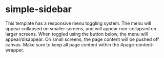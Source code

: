 # simple-sidebar
This template has a responsive menu toggling system. The menu will appear collapsed on smaller screens, and will appear non-collapsed on larger screens. When toggled using the button below, the menu will appear/disappear. On small screens, the page content will be pushed off canvas.
Make sure to keep all page content within the #page-content-wrapper.
